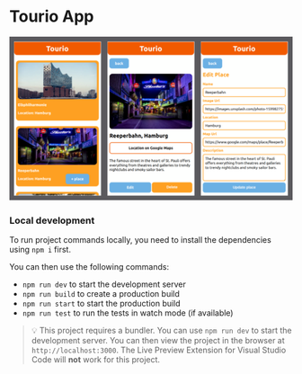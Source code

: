 # Tourio App

![tourio-app](public/tourio-app-screenshot.png)

### Local development

To run project commands locally, you need to install the dependencies using `npm i` first.

You can then use the following commands:

- `npm run dev` to start the development server
- `npm run build` to create a production build
- `npm run start` to start the production build
- `npm run test` to run the tests in watch mode (if available)

> 💡 This project requires a bundler. You can use `npm run dev` to start the development server. You can then view the project in the browser at `http://localhost:3000`. The Live Preview Extension for Visual Studio Code will **not** work for this project.
